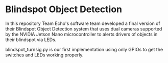 # Blindspot Object Detection
In this repository Team Echo's software team developed a final version of their 
Blindspot Object Detection system that uses dual cameras supported by the NVIDIA 
Jetson Nano microcontroller to alerts drivers of objects in their blindspot via LEDs.

blindspot_turnsig.py is our first implementation using only GPIOs to get the switches
and LEDs working properly.
